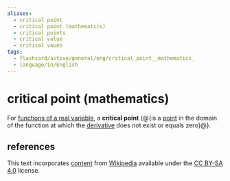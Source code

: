 ```yaml
---
aliases:
  - critical point
  - critical point (mathematics)
  - critical points
  - critical value
  - critical vaues
tags:
  - flashcard/active/general/eng/critical_point__mathematics_
  - language/in/English
---
```


# critical point (mathematics)

For [functions of a real variable](function%20of%20a%20real%20variable.md), a __critical point__ {@{is a [point](point%20(geometry).md) in the domain of the function at which the [derivative](derivative.md) does not exist or equals zero}@}. <!--SR:!2025-03-15,313,310-->

## references

This text incorporates [content](https://en.wikipedia.org/wiki/critical_point_(mathematics)) from [Wikipedia](Wikipedia.md) available under the [CC BY-SA 4.0](https://creativecommons.org/licenses/by-sa/4.0/) license.
